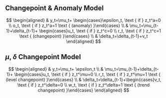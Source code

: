 ## Changepoint & Anomaly Model
$$
\begin{aligned}
& y_t=\mu_t+ \begin{cases}\epsilon_t, \text { if } z_t^a=0 \\
o_t, \text { if } z_t^a=1 \text { (anomaly) }\end{cases} \\
& \mu_t=\mu_{t-1}+\delta_{t-1}+ \begin{cases}u_t, \text { if } z_t^c=0 \\
r_t, \text { if } z_t^c=1 \text { (changepoint) }\end{cases} \\
& \delta_t=\delta_{t-1}+v_t
\end{aligned}
$$
## $\mu$, $\delta$ Changepoint Model
$$
\begin{aligned}
& y_t=\mu_t+ \epsilon_t \\
& \mu_t=\mu_{t-1}+\delta_{t-1}+ \begin{cases}u_t, \text { if } z_t^\mu=0 \\
r_t, \text { if } z_t^\mu=1 \text { (level changepoint) }\end{cases} \\
& \delta_t=\delta_{t-1}+\begin{cases}v_t, \text { if } z_t^\delta=0 \\
w_t, \text { if } z_t^\delta=1 \text { (trend changepoint) }\end{cases}
\end{aligned}
$$


